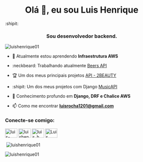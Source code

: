 <h1 align="center">Olá 👋, eu sou Luis Henrique</h1> :shipit:
<h3 align="center">Sou desenvolvedor backend.</h3>

<p align="left"> <img src="https://komarev.com/ghpvc/?username=luishenrique01&label=Profile%20views&color=0e75b6&style=flat" alt="luishenrique01" /> </p>


- 🌱 Atualmente estou aprendendo **Infraestrutura AWS**

- :neckbeard: Trabalhando atualmente [Beers API](https://github.com/LuisHenrique01/beer_api/tree/main/api_cervejas)

- :trophy: Um dos meus principais projetos [API - 2BEAUTY](https://github.com/LuisHenrique01/api-2beauty)

- :shipit: Um dos meus projetos com Django [MusicAPI](https://github.com/LuisHenrique01/music-api)

- 💬 Conhecimento profundo em **Django, DRF e Chalice AWS**

- 📫 Como me encontrar **luisrocha1201@gmail.com**

<h3 align="left">Conecte-se comigo:</h3>
<p align="left">
<a href="https://linkedin.com/in/luis-henrique-b-aa8669136" target="blank"><img align="center" src="https://raw.githubusercontent.com/rahuldkjain/github-profile-readme-generator/master/src/images/icons/Social/linked-in-alt.svg" alt="luis-henrique-b-aa8669136" height="30" width="40" /></a>
<a href="https://kaggle.com/luishenrique1201" target="blank"><img align="center" src="https://raw.githubusercontent.com/rahuldkjain/github-profile-readme-generator/master/src/images/icons/Social/kaggle.svg" alt="luishenrique1201" height="30" width="40" /></a>
<a href="https://instagram.com/luis_h_bueno.py" target="blank"><img align="center" src="https://raw.githubusercontent.com/rahuldkjain/github-profile-readme-generator/master/src/images/icons/Social/instagram.svg" alt="luis_h_bueno.py" height="30" width="40" /></a>
<a href="https://discord.gg/Luis Henrique#5267" target="blank"><img align="center" src="https://raw.githubusercontent.com/rahuldkjain/github-profile-readme-generator/master/src/images/icons/Social/discord.svg" alt="Luis Henrique#5267" height="30" width="40" /></a>
</p>

<p>&nbsp;<img align="center" src="https://github-readme-stats.vercel.app/api?username=luishenrique01&count_private=true&show_icons=true&theme=dracula&title_color=ffffff&text_color=ffffff&cache_seconds=1800&locale=pt-br" alt="luishenrique01" /></p>

<p><img align="center" src="https://github-readme-streak-stats.herokuapp.com/?user=luishenrique01&theme=dark" alt="luishenrique01" /></p>
